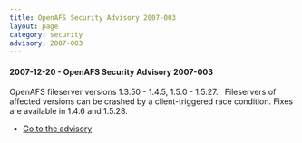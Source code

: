 ```yaml
---
title: OpenAFS Security Advisory 2007-003
layout: page
category: security
advisory: 2007-003
---
```


#### 2007-12-20 - OpenAFS Security Advisory 2007-003

OpenAFS fileserver versions 1.3.50 - 1.4.5, 1.5.0 - 1.5.27.  
Fileservers of affected versions can be crashed by a client-triggered
race condition. Fixes are available in 1.4.6 and 1.5.28.

-   [Go to the advisory](/security/OPENAFS-SA-2007-003.txt)

